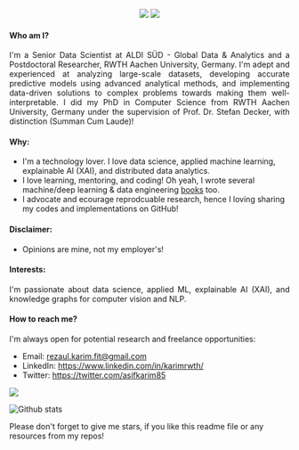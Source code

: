 <p align="center">
  <a href="https://www.linkedin.com/in/karimrwth/" target="_blank"><img src="https://img.shields.io/badge/Linkedin-Follow%20Reza-blue?logo=linkedin" /></a>
  <a href="https://rezacsedu.github.io/" target="_blank"></a>
  <a href="https://twitter.com/intent/follow?screen_name=asifkarim85" target="_blank"><img src="https://img.shields.io/twitter/follow/asifkarim85?style=social"/></a>
</p>

#### Who am I?
<div align="justify">
I'm a Senior Data Scientist at ALDI SÜD - Global Data & Analytics and a Postdoctoral Researcher, RWTH Aachen University, Germany. I'm adept and experienced at analyzing large-scale datasets, developing accurate predictive models using advanced analytical methods, and implementing data-driven solutions to complex problems towards making them well-interpretable. I did my PhD in Computer Science from RWTH Aachen University, Germany under the supervision of Prof. Dr. Stefan Decker, with distinction (Summan Cum Laude)! 
</div>

#### Why: 

- I'm a technology lover. I love data science, applied machine learning, explainable AI (XAI), and distributed data analytics. 
- I love learning, mentoring, and coding! Oh yeah, I wrote several machine/deep learning & data engineering [books](https://www.amazon.com/s?k=Md.+Rezaul+Karim&ref=nb_sb_noss) too.
- I advocate and ecourage reprodcuable research, hence I loving sharing my codes and implementations on GitHub! 

#### Disclaimer: 
- Opinions are mine, not my employer's! 

#### Interests: 
<div align="justify">
I'm passionate about data science, applied ML, explainable AI (XAI), and knowledge graphs for computer vision and NLP.
</div>

#### How to reach me?
I'm always open for potential research and freelance opportunities: 

- Email: rezaul.karim.fit@gmail.com
- LinkedIn: https://www.linkedin.com/in/karimrwth/ 
- Twitter: https://twitter.com/asifkarim85 

<!-- <a href="https://github.com/rezacsedu">
  <img align="center" src="https://github-readme-stats.vercel.app/api/top-langs/?username=rezacsedu&&theme=dracula&hide_langs_below=1" />
</a> -->
<p align="left">
<img src="https://profile-counter.glitch.me/rezacsedu/count.svg" />
</p>

![Github stats](https://github-readme-stats.vercel.app/api?username=rezacsedu&show_icons=true&hide_border=false) 

<!-- <p align="left"> 
  Visitor count<br>
  <img src="https://profile-counter.glitch.me/rezacsedu/count.svg" />
</p> -->
<div align="left">  
Please don't forget to give me stars, if you like this readme file or any resources from my repos! 
</div> 
